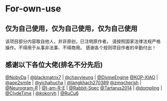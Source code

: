 # For-own-use

## 仅为自己使用，仅为自己使用，仅为自己使用

该项目部分内容取自他人，并非原创，已注明原作者。
请按照国家法律法规严格操作。不得用于从事非法事、不得商用。
感谢各个规则项目作者的辛勤付出！

## 感谢以下各位大佬(排名不分先后)

[@NobyDa](https://github.com/NobyDa/Script) | [@blackmatrix7](https://github.com/blackmatrix7/ios_rule_script) | [@chavyleung](https://github.com/chavyleung) | [@DivineEngine](https://github.com/DivineEngine/Profiles/tree/master)
[@KOP-XIAO](https://github.com/KOP-XIAO/QuantumultX) | [@app2smile](https://github.com/app2smile/rules) | [@yichahucha](https://github.com/yichahucha/surge) | [@langkhach270389](https://github.com/langkhach270389/Surge-LK/tree/main)
[@zmqcherish](https://github.com/zmqcherish/proxy-script) | [@Neurogram-R](https://github.com/Neurogram-R/Surge) | [@I-am-R-E](https://github.com/I-am-R-E) | [@Rabbit-Spec](https://github.com/Rabbit-Spec/Surge)
[@Tartarus2014](https://github.com/Tartarus2014/Script) | [@dompling](https://github.com/dompling/Script) | [@ClydeTime](https://github.com/ClydeTime/Quantumult) |
[@kokoryh](https://github.com/kokoryh/Script) | [@RuCu6](https://github.com/RuCu6/QuanX)
